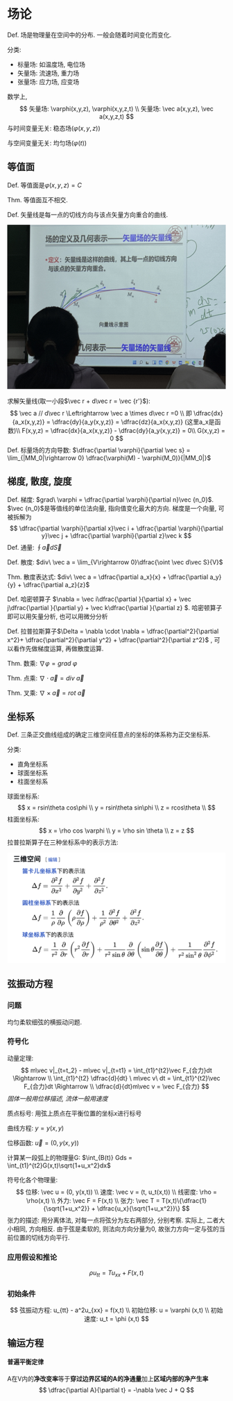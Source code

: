 # 场论

Def. 场是物理量在空间中的分布. 一般会随着时间变化而变化. 

分类: 

- 标量场: 如温度场, 电位场
- 矢量场: 流速场, 重力场
- 张量场: 应力场, 应变场

数学上, 
$$
矢量场: \varphi(x,y,z), \varphi(x,y,z,t) \\
矢量场: \vec a(x,y,z), \vec a(x,y,z,t)
$$
与时间变量无关: 稳态场($\varphi(x,y,z)$)

与空间变量无关: 均匀场($\varphi(t)$)

## 等值面

Def. 等值面是$\varphi(x,y,z)=C$

Thm. 等值面互不相交. 

Def. 矢量线是每一点的切线方向与该点矢量方向重合的曲线. 

![IMG_2785](./场论.assets/IMG_2785.JPG)

求解矢量线(取一小段$\vec r + d\vec r = \vec {r'}$): 
$$
\vec a // d\vec r \Leftrightarrow \vec a \times d\vec r =0 \\
即 \dfrac{dx}{a_x(x,y,z)} = \dfrac{dy}{a_y(x,y,z)} = \dfrac{dz}{a_x(x,y,z)} (这里a_x是函数)\\
F(x,y,z) = \dfrac{dx}{a_x(x,y,z)} - \dfrac{dy}{a_y(x,y,z)} = 0\\ 
G(x,y,z) = 0
$$
Def. 标量场的方向导数: $\dfrac{\partial \varphi}{\partial \vec s} = \lim_{|MM_0|\rightarrow 0} \dfrac{\varphi(M) - \varphi(M_0)}{|MM_0|}$

## 梯度, 散度, 旋度

Def. 梯度: $grad\ \varphi = \dfrac{\partial \varphi}{\partial n}\vec {n_0}$. $\vec {n_0}$是等值线的单位法向量, 指向值变化最大的方向. 梯度是一个向量, 可被拆解为
$$
\dfrac{\partial \varphi}{\partial x}\vec i + 
\dfrac{\partial \varphi}{\partial y}\vec j + 
\dfrac{\partial \varphi}{\partial z}\vec k
$$
Def. 通量: $\oint \vec ad\vec S$

Def. 散度: $div\ \vec a = \lim_{V\rightarrow 0}\dfrac{\oint \vec d\vec S}{V}$

Thm. 散度表达式: $div\ \vec a = \dfrac{\partial a_x}{x} +  \dfrac{\partial a_y}{y} + \dfrac{\partial a_z}{z}$

Def. 哈密顿算子 $\nabla = \vec i\dfrac{\partial }{\partial x} + \vec j\dfrac{\partial }{\partial y} + \vec k\dfrac{\partial }{\partial z} $. 哈密顿算子即可以用矢量分析, 也可以用微分分析

Def. 拉普拉斯算子$\Delta = \nabla \cdot \nabla = \dfrac{\partial^2}{\partial x^2}+ \dfrac{\partial^2}{\partial y^2} + \dfrac{\partial^2}{\partial z^2}$ , 可以看作先做梯度运算, 再做散度运算. 

Thm. 数乘: $\nabla \varphi = grad\ \varphi$

Thm. 点乘: $\nabla\cdot  \vec a = div\ \vec a$

Thm. 叉乘: $\nabla \times \vec a = rot\ \vec a$

## 坐标系

Def. 三条正交曲线组成的确定三维空间任意点的坐标的体系称为正交坐标系. 

分类: 

- 直角坐标系
- 球面坐标系
- 柱面坐标系

球面坐标系: 
$$
x = rsin\theta cos\phi \\ 
y = rsin\theta sin\phi \\
z = rcos\theta \\
$$
柱面坐标系: 
$$
x = \rho cos \varphi  \\ 
y = \rho sin \theta  \\ 
z = z
$$
 拉普拉斯算子在三种坐标系中的表示方法: 

![image-20250716202322761](./场论.assets/image-20250716202322761-2668610.png)

## 弦振动方程 

### 问题

均匀柔软细弦的横振动问题. 

### 符号化

动量定理: 
$$
m\vec v|_{t=t_2} - m\vec v|_{t=t1} = \int_{t1}^{t2}\vec F_{合力}dt  \Rightarrow \\
\int_{t1}^{t2} \dfrac{d}{dt} \ m\vec v\  dt = \int_{t1}^{t2}\vec F_{合力}dt  \Rightarrow \\
\dfrac{d}{dt}m\vec v = \vec F_{合力}
$$
*固体一般用位移描述, 流体一般用速度*

质点标号: 用弦上质点在平衡位置的坐标$x$进行标号

曲线方程: $y = y(x,y)$

位移函数: $\vec u = (0, y(x,y))$

计算某一段弧上的物理量G: $\int_{B(t)} Gds = \int_{t1}^{t2}G(x,t)\sqrt{1+u_x^2}dx$

符号化各个物理量:
$$
位移: \vec u = (0, y(x,t)) \\
速度: \vec v = (t, u_t(x,t)) \\
线密度: \rho = \rho(x,t) \\ 
外力: \vec F = F(x,t) \\
张力: \vec T = T(x,t)\{\dfrac{1}{\sqrt{1+u_x^2}} + \dfrac{u_x}{\sqrt{1+u_x^2}}\}
$$
 张力的描述: 用分离体法, 对每一点将弦分为左右两部分, 分别考察. 实际上, 二者大小相同, 方向相反. 由于弦是柔软的, 则法向方向分量为0, 故张力方向一定与弦的当前位置的切线方向平行.

### 应用假设和推论

$$
\rho u_{tt} = Tu_{xx} + F(x,t)
$$

### 初始条件

$$
弦振动方程: u_{tt} - a^2u_{xx} = f(x,t) \\ 
初始位移: u = \varphi (x,t) \\ 
初始速度: u_t = \phi (x,t)
$$



## 输运方程

#### 普遍平衡定律

A在V内的**净改变率**等于**穿过边界区域的A的净通量**加上**区域内部的净产生率**
$$
\dfrac{\partial A}{\partial t} = -\nabla \vec J + Q
$$




